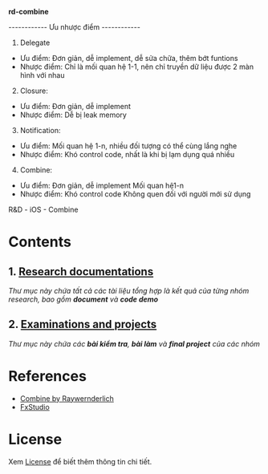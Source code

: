 **rd-combine** 


------------ Ưu nhược điểm ------------
1. Delegate
- Ưu điểm: 
    Đơn giản, dễ implement, dễ sửa chữa, thêm bớt funtions
- Nhược điểm:
    Chỉ là mối quan hệ 1-1, nên chỉ truyền dữ liệu được 2 màn hình với nhau

2. Closure:
- Ưu điểm:
    Đơn giản, dễ implement
- Nhược điểm:
    Dễ bị leak memory
    
3. Notification:
- Ưu điểm:
    Mối quan hệ 1-n, nhiều đối tượng có thể cùng lắng nghe
- Nhược điểm:
    Khó control code, nhất là khi bị lạm dụng quá nhiều
    
4. Combine:
- Ưu điểm:
    Đơn giản, dễ implement
    Mối quan hệ1-n
- Nhược điểm:
    Khó control code
    Không quen đối với người mới sử dụng
    

R&D - iOS - Combine

# Contents
## 1. [Research documentations](https://github.com/blkbrds/rd-combine/tree/main/Research%20documentations)
_Thư mục này chứa tất cả các tài liệu tổng hợp là kết quả của từng nhóm research, bao gồm **document** và **code demo**_

## 2. [Examinations and projects](https://github.com/blkbrds/rd-combine/tree/main/Examinations%20and%20projects)
_Thư mục này chứa các **bài kiểm tra**, **bài làm** và **final project** của các nhóm_

# References
- [Combine by Raywernderlich](https://www.raywenderlich.com/books/combine-asynchronous-programming-with-swift/v2.0)
- [FxStudio](https://fxstudio.dev/category/code/combine/)

# License
Xem [License](https://github.com/blkbrds/rd-combine/blob/main/LICENSE) để biết thêm thông tin chi tiết.
